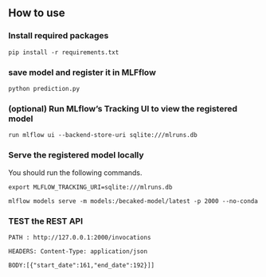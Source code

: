## How to use

### Install required packages

```
pip install -r requirements.txt
```

### save model and register it in MLFflow

```
python prediction.py 

```

### (optional) Run MLflow’s Tracking UI to view  the registered model  

```
run mlflow ui --backend-store-uri sqlite:///mlruns.db

```

### Serve the registered model locally

You should run the following commands.
```
export MLFLOW_TRACKING_URI=sqlite:///mlruns.db 

mlflow models serve -m models:/becaked-model/latest -p 2000 --no-conda

```

### TEST the REST API

```
PATH : http://127.0.0.1:2000/invocations

HEADERS: Content-Type: application/json

BODY:[{"start_date":161,"end_date":192}]]



```